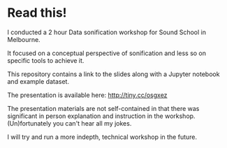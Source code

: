 # Read this!

I conducted a 2 hour Data sonification workshop for Sound School in Melbourne.

It focused on a conceptual perspective of sonification and less so on specific tools to achieve it.

This repository contains a link to the slides along with a Jupyter notebook and example dataset.

The presentation is available here: http://tiny.cc/osgxez

The presentation materials are not self-contained in that there was significant in person explanation and instruction in the workshop. (Un)fortunately you can't hear all my jokes.

I will try and run a more indepth, technical workshop in the future.
